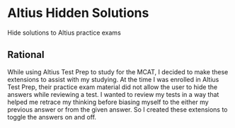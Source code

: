 # Altius Hidden Solutions

Hide solutions to Altius practice exams

## Rational

While using Altius Test Prep to study for the MCAT, I decided to make these
extensions to assist with my studying. At the time I was enrolled in Altius
Test Prep, their practice exam material did not allow the user to hide the
answers while reviewing a test. I wanted to review my tests in a way that
helped me retrace my thinking before biasing myself to the either my previous
answer or from the given answer. So I created these extensions to toggle the
answers on and off.
